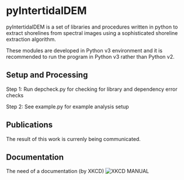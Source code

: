 # pyIntertidalDEM
pyIntertidalDEM is a set of libraries and procedures written in python to 
extract shorelines from spectral images using a sophisticated shoreline extraction
algorithm.

These modules are developed in Python v3 environment and it is recommended to run
the program in Python v3 rather than Python v2. 

## Setup and Processing
Step 1: Run depcheck.py for checking for library and dependency error checks

Step 2: See example.py for example analysis setup

## Publications
The result of this work is currenly being communicated.

## Documentation
The need of a documentation (by XKCD)
![XKCD MANUAL](https://imgs.xkcd.com/comics/manuals.png)